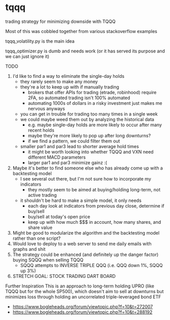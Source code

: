 # tqqq
trading strategy for minimizing downside with TQQQ

Most of this was cobbled together from various stackoverflow examples

tqqq_volatility.py is the main idea

tqqq_optimizer.py is dumb and needs work (or it has served its purpose and we can just ignore it)

TODO
1. I'd like to find a way to eliminate the single-day holds
   * they rarely seem to make any money
   * they're a lot to keep up with if manually trading
     - brokers that offer APIs for trading (etrade, robinhood) require 2FA, so automated trading isn't 100% automated
     - automating 1000s of dollars in a risky investment just makes me nervous anyways
   * you can get in trouble for trading too many times in a single week
   * we could maybe weed them out by analyzing the historical data
     - e.g. maybe single-day holds are more likely to occur after many recent holds
     - maybe they're more likely to pop up after long downturns?
     - if we find a pattern, we could filter them out
   * smaller par1 and par3 lead to shorter average hold times
     - it might be worth looking into whether TQQQ and VXN need different MACD parameters
     - larger par1 and par3 minimize gainz :( 
2. Maybe it's better to find someone else who has already come up with a backtesting model
   * I see several out there, but I'm not sure how to incorporate my indicators
     - they mostly seem to be aimed at buying/holding long-term, not active trading
   * it shouldn't be hard to make a simple model, it only needs
     - each day look at indicators from previous day close, determine if buy/sell
     - buy/sell at today's open price
     - keep up with how much $$$ in account, how many shares, and share value
3. Might be good to modularize the algorithm and the backtesting model rather than one script?
4. Would love to deploy to a web server to send me daily emails with graphs and shit
5. The strategy could be enhanced (and definitely up the danger factor) buying SQQQ when selling TQQQ
   * SQQQ attempts to INVERSE TRIPLE QQQ (i.e. QQQ down 1%, SQQQ up 3%)
7. STRETCH GOAL: STOCK TRADING DART BOARD

Further Inspiration
This is an approach to long-term holding UPRO (like TQQQ but for the whole SP500), which doesn't aim to sell at downturns but minimizes loss through holding an uncorrelated triple-leveraged bond ETF
* https://www.bogleheads.org/forum/viewtopic.php?f=10&t=272007
* https://www.bogleheads.org/forum/viewtopic.php?f=10&t=288192

